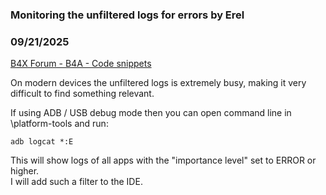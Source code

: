 ### Monitoring the unfiltered logs for errors by Erel
### 09/21/2025
[B4X Forum - B4A - Code snippets](https://www.b4x.com/android/forum/threads/168727/)

On modern devices the unfiltered logs is extremely busy, making it very difficult to find something relevant.   
  
If using ADB / USB debug mode then you can open command line in <android sdk>\platform-tools and run:  

```B4X
adb logcat *:E
```

  
  
This will show logs of all apps with the "importance level" set to ERROR or higher.  
I will add such a filter to the IDE.